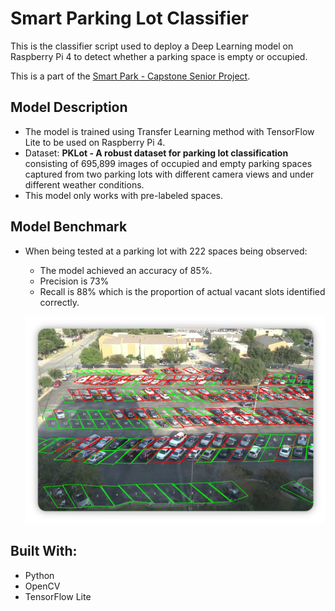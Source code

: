 # Smart Parking Lot Classifier
This is the classifier script used to deploy a Deep Learning model on Raspberry Pi 4 to detect whether a parking space is empty or occupied.

This is a part of the [Smart Park - Capstone Senior Project](https://github.com/vunguyen7797/SmartPark).

## Model Description
* The model is trained using Transfer  Learning method with TensorFlow Lite to be used on Raspberry Pi 4.
* Dataset: **PKLot - A robust dataset for parking lot classification** consisting of 695,899 images of occupied and empty parking spaces captured from two parking lots with different camera views and under different weather conditions.
* This model only works with pre-labeled spaces.

## Model Benchmark
 * When being tested at a parking lot with 222 spaces being observed:
	 * The model achieved an accuracy of 85%.
	 * Precision is 73%
	 * Recall is 88% which is the proportion of actual vacant slots identified correctly.
	 
	 ![enter image description here](https://github.com/vunguyen7797/SmartParkingLot-Classifier/blob/main/screenshots/Picture1.png?raw=true)

## Built With:
* Python
* OpenCV
* TensorFlow Lite
